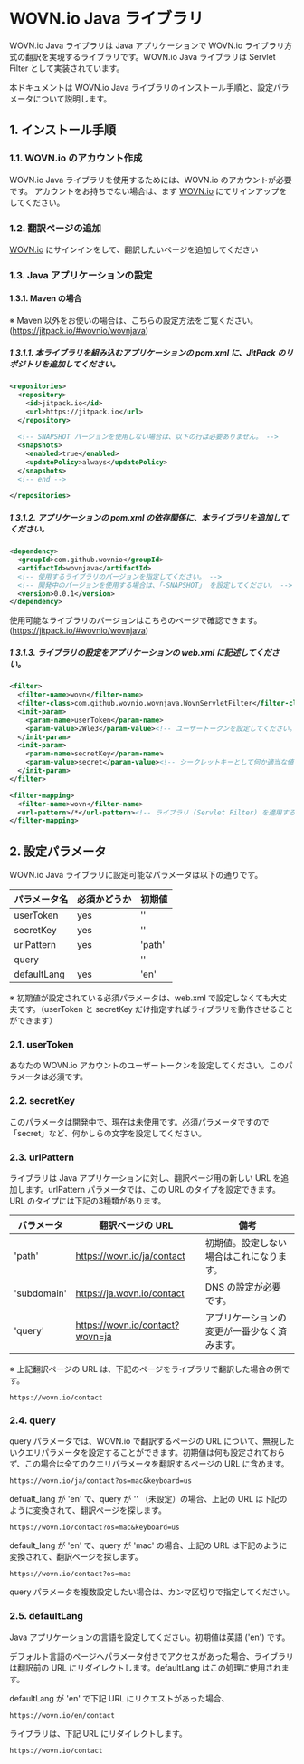 # WOVN.io Java ライブラリ

WOVN.io Java ライブラリは Java アプリケーションで WOVN.io ライブラリ方式の翻訳を実現するライブラリです。WOVN.io Java ライブラリは Servlet Filter として実装されています。

本ドキュメントは WOVN.io Java ライブラリのインストール手順と、設定パラメータについて説明します。

## 1. インストール手順

### 1.1. WOVN.io のアカウント作成

WOVN.io Java ライブラリを使用するためには、WOVN.io のアカウントが必要です。 アカウントをお持ちでない場合は、まず [WOVN.io](https://wovn.io) にてサインアップをしてください。

### 1.2. 翻訳ページの追加

[WOVN.io](https://wovn.io) にサインインをして、翻訳したいページを追加してください

### 1.3. Java アプリケーションの設定

#### 1.3.1. Maven の場合

※ Maven 以外をお使いの場合は、こちらの設定方法をご覧ください。(https://jitpack.io/#wovnio/wovnjava)

##### 1.3.1.1. 本ライブラリを組み込むアプリケーションの pom.xml に、JitPack のリポジトリを追加してください。

```XML
<repositories>
  <repository>
    <id>jitpack.io</id>
    <url>https://jitpack.io</url>
  </repository>
  
  <!-- SNAPSHOT バージョンを使用しない場合は、以下の行は必要ありません。 -->
  <snapshots>
    <enabled>true</enabled>
    <updatePolicy>always</updatePolicy>
  </snapshots>
  <!-- end -->
  
</repositories>
```

##### 1.3.1.2. アプリケーションの pom.xml の依存関係に、本ライブラリを追加してください。

```XML
<dependency>
  <groupId>com.github.wovnio</groupId>
  <artifactId>wovnjava</artifactId>
  <!-- 使用するライブラリのバージョンを指定してください。 -->
  <!-- 開発中のバージョンを使用する場合は、「-SNAPSHOT」 を設定してください。 -->
  <version>0.0.1</version>
</dependency>
```

使用可能なライブラリのバージョンはこちらのページで確認できます。(https://jitpack.io/#wovnio/wovnjava)

##### 1.3.1.3. ライブラリの設定をアプリケーションの web.xml に記述してください。

```XML
<filter>
  <filter-name>wovn</filter-name>
  <filter-class>com.github.wovnio.wovnjava.WovnServletFilter</filter-class>
  <init-param>
    <param-name>userToken</param-name>
    <param-value>2Wle3</param-value><!-- ユーザートークンを設定してください。 -->
  </init-param>
  <init-param>
    <param-name>secretKey</param-name>
    <param-value>secret</param-value><!-- シークレットキーとして何か適当な値を指定してください。 -->
  </init-param>
</filter>

<filter-mapping>
  <filter-name>wovn</filter-name>
  <url-pattern>/*</url-pattern><!-- ライブラリ (Servlet Filter) を適用する URL パターンを設定してください。 -->
</filter-mapping>
```

## 2. 設定パラメータ

WOVN.io Java ライブラリに設定可能なパラメータは以下の通りです。

パラメータ名 | 必須かどうか | 初期値
------------ | ------------ | ------------
userToken    | yes          | ''
secretKey    | yes          | ''
urlPattern   | yes          | 'path'
query        |              | ''
defaultLang  | yes          | 'en'

※ 初期値が設定されている必須パラメータは、web.xml で設定しなくても大丈夫です。（userToken と secretKey だけ指定すればライブラリを動作させることができます）

### 2.1. userToken

あなたの WOVN.io アカウントのユーザートークンを設定してください。このパラメータは必須です。

### 2.2. secretKey

このパラメータは開発中で、現在は未使用です。必須パラメータですので「secret」など、何かしらの文字を設定してください。

### 2.3. urlPattern

ライブラリは Java アプリケーションに対し、翻訳ページ用の新しい URL を追加します。urlPattern パラメータでは、この URL のタイプを設定できます。URL のタイプには下記の3種類があります。

パラメータ  | 翻訳ページの URL                | 備考
----------- | ------------------------------- | ------
'path'      | https://wovn.io/ja/contact      | 初期値。設定しない場合はこれになります。
'subdomain' | https://ja.wovn.io/contact      | DNS の設定が必要です。
'query'     | https://wovn.io/contact?wovn=ja | アプリケーションの変更が一番少なく済みます。

※ 上記翻訳ページの URL は、下記のページをライブラリで翻訳した場合の例です。

    https://wovn.io/contact

### 2.4. query

query パラメータでは、WOVN.io で翻訳するページの URL について、無視したいクエリパラメータを設定することができます。初期値は何も設定されておらず、この場合は全てのクエリパラメータを翻訳するページの URL に含めます。

    https://wovn.io/ja/contact?os=mac&keyboard=us

defualt_lang が 'en' で、query が '' （未設定）の場合、上記の URL は下記のように変換されて、翻訳ページを探します。

    https://wovn.io/contact?os=mac&keyboard=us

default_lang が 'en' で、query が 'mac' の場合、上記の URL は下記のように変換されて、翻訳ページを探します。

    https://wovn.io/contact?os=mac

query パラメータを複数設定したい場合は、カンマ区切りで指定してください。

### 2.5. defaultLang

Java アプリケーションの言語を設定してください。初期値は英語 ('en') です。

デフォルト言語のページへパラメータ付きでアクセスがあった場合、ライブラリは翻訳前の URL にリダイレクトします。defaultLang はこの処理に使用されます。

defaultLang が 'en' で下記 URL にリクエストがあった場合、

    https://wovn.io/en/contact

ライブラリは、下記 URL にリダイレクトします。

    https://wovn.io/contact

